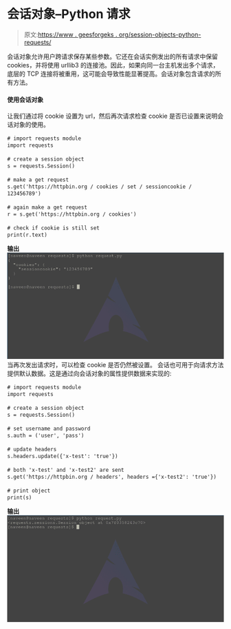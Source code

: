 # 会话对象–Python 请求

> 原文:[https://www . geesforgeks . org/session-objects-python-requests/](https://www.geeksforgeeks.org/session-objects-python-requests/)

会话对象允许用户跨请求保存某些参数。它还在会话实例发出的所有请求中保留 cookies，并将使用 urllib3 的连接池。因此，如果向同一台主机发出多个请求，底层的 TCP 连接将被重用，这可能会导致性能显著提高。会话对象包含请求的所有方法。

#### 使用会话对象

让我们通过将 cookie 设置为 url，然后再次请求检查 cookie 是否已设置来说明会话对象的使用。

```
# import requests module
import requests

# create a session object
s = requests.Session()

# make a get request
s.get('https://httpbin.org / cookies / set / sessioncookie / 123456789')

# again make a get request
r = s.get('https://httpbin.org / cookies')

# check if cookie is still set
print(r.text)
```

 **输出**
![session-objects-python-requests](img/446eaec155eaccf58626b52f0b01ccf6.png)
当再次发出请求时，可以检查 cookie 是否仍然被设置。
会话也可用于向请求方法提供默认数据。这是通过向会话对象的属性提供数据来实现的:

```
# import requests module
import requests

# create a session object
s = requests.Session()

# set username and password
s.auth = ('user', 'pass')

# update headers
s.headers.update({'x-test': 'true'})

# both 'x-test' and 'x-test2' are sent
s.get('https://httpbin.org / headers', headers ={'x-test2': 'true'})

# print object
print(s)
```

**输出**
![session-object-pytohn-requests](img/61bae9faba4fa347927c3a52413afc88.png)
